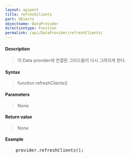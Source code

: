 ```yaml
---
layout: apipost
title: refreshClients
part: Objects
objectname: DataProvider
directiontype: Function
permalink: /api/DataProvider/refreshClients/
---
```



#### Description

> 이 Data provider에 연결된 그리드들이 다시 그려지게 한다.

#### Syntax

> function refreshClients()

#### Parameters

> None.

#### Return value

> None

#### Example

<pre class="prettyprint">
    provider.refreshClients();
</pre>

